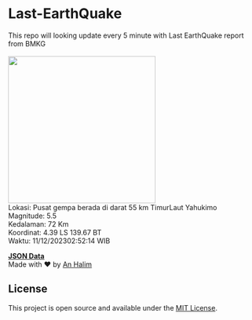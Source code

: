 # Last-EarthQuake
This repo will looking update every 5 minute with Last EarthQuake report from BMKG
<br>
<br>
<img src="https://static.bmkg.go.id/20231211025214.mmi.jpg" width="300"/>
<br>
Lokasi: Pusat gempa berada di darat 55 km TimurLaut Yahukimo <br>
Magnitude: 5.5 <br>
Kedalaman: 72 Km <br>
Koordinat: 4.39 LS 139.67 BT <br>
Waktu: 11/12/202302:52:14 WIB <br>

<a href="./data/data.json">**JSON Data**</a>
<br>
Made with ❤️ by <a href="https://github.com/an-halim">An Halim</a>
## License

This project is open source and available under the [MIT License](LICENSE).

